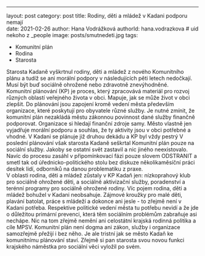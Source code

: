 ---
layout: post
category: post
title: Rodiny, děti a mládež v Kadani podporu nemají   
date: 2021-02-26
author: Hana Vodrážková
authorId: hana.vodrazkova    # uid nekoho z _people
image: posts/smutnedeti.jpg
tags:
  - Komunitní plán
  - Rodina
  - Starosta
 
  Starosta Kadaně vyškrtnul rodiny, děti a mládež z nového Komunitního plánu a tudíž se ani morální podpory v následujících pěti letech nedočkají. Musí být buď sociálně ohrožené nebo zdravotně znevýhodněné.  
Komunitní plánování (KP) je proces, který zpracovává materiál pro rozvoj různých oblastí veřejného života v obci. Mapuje, jak se může život v obci zlepšit.
Do plánování jsou zapojení kromě vedení města především organizace, které poskytují pro obyvatele různé služby.
Je nutné zmínit, že komunitní plán nezakládá městu zákonnou povinnost dané služby finančně podporovat. Organizace si hledají finanční zdroje samy. Město vlastně jen vyjadřuje morální podporu a souhlas, že ty aktivity jsou v obci potřebné a vhodné. V Kadani se plánuje již druhou dekádu a KP byl vždy pestrý
V poslední plánování však starosta Kadaně seškrtal Komunitní plán pouze na sociální služby. Jakoby se ostatní svět zastavil a nic jiného neexistovalo. Navíc do procesu zasáhl v připomínkovací fázi pouze slovem ODSTRANIT a smetl tak od úřednicko-politického stolu bez diskuze několikaměsíční práci desítek lidí, odborníků na danou problematiku z praxe.  
V oblasti rodina, děti a mládež zůstaly v KP Kadaň jen: nízkoprahový klub pro sociálně ohrožené děti, a sociálně aktivizační služby, poradenství a terénní programy pro sociálně ohrožené rodiny.
Víc pojem rodina, děti a mládež bohužel v Kadani neobsahuje. 
Zájmové kroužky pro malé děti, plavání batolat, práce s mládeží a dokonce ani jesle - to zřejmě není v Kadani potřeba. Respektive politické vedení města tu potřebu nevidí a že jde o důležitou primární prevenci, která těm sociálním problémům zabraňuje asi nechápe. Nic na tom zřejmě nemění ani celostátní krajská rodinná politika a cíle MPSV.
Komunitní plán není dogma ani zákon, služby i organizace samozřejmě přežijí i bez něho. Je ale tristní jak se město Kadaň ke komunitnímu plánování staví. Zřejmě si pan starosta svou novou funkci krajského náměstka pro sociální věci vyložil po svém.

